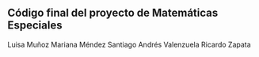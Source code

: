 ## Código final del proyecto de Matemáticas Especiales

Luisa Muñoz
Mariana Méndez
Santiago Andrés Valenzuela
Ricardo Zapata

